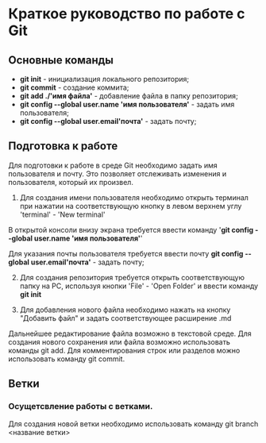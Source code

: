 # Краткое руководство по работе с Git
## Основные команды
* **git init** - инициализация локального репозитория;
* **git commit** - создание коммита;
* **git add ./'имя файла'** - добавление файла в папку репозитория;
* **git config --global user.name 'имя пользователя'** - задать имя пользователя;
* **git config --global user.email'почта'** - задать почту;
## Подготовка к работе
Для подготовки к работе в среде Git  необходимо задать имя пользователя и почту. Это позволяет отслеживать изменения и пользователя, который их произвел.
1. Для создания имени пользователя необходимо открыть терминал при нажатии на соответствующую кнопку в левом верхнем углу 'terminal' - 'New terminal'

В открытой консоли внизу экрана требуется ввести команду  '**git config --global user.name 'имя пользователя'**' 

Для указания почты пользователя требуется ввести почту
 **git config --global user.email'почта'** - задать почту;

2. Для создания репозитория требуется открыть соответствующую папку на PC, используя кнопки 'File' - 'Open Folder' и ввести команду **git init**

3. Для добавления нового файла необходимо нажать на кнопку "Добавить файл" и задать соответствующее расширение .md

Дальнейшее редактирование файла возможно в текстовой среде. Для создания нового сохранения или файла возможно использовать команды git add. Для комментирования строк или разделов можно использовать команду git commit.
## Ветки
### Осущетсвление работы с ветками.

Для создания новой ветки необходимо использовать команду git branch <название ветки>